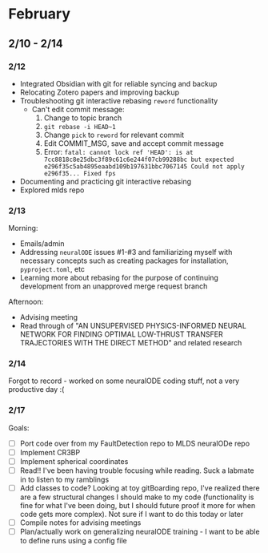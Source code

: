 # February
## 2/10 - 2/14
### 2/12
- Integrated Obsidian with git for reliable syncing and backup
- Relocating Zotero papers and improving backup
- Troubleshooting git interactive rebasing `reword` functionality
	- Can't edit commit message:
		1) Change to topic branch
		2) `git rebase -i HEAD~1`
		3) Change `pick` to `reword` for relevant commit
		4) Edit COMMIT_MSG, save and accept commit message 
		5) Error:
			```fatal: cannot lock ref 'HEAD': is at 7cc8818c8e25dbc3f89c61c6e244f07cb99288bc but expected e296f35c5ab4895eaabd109b197631bbc7067145 Could not apply e296f35... Fixed fps```
- Documenting and practicing git interactive rebasing
- Explored mlds repo

### 2/13
Morning:
- Emails/admin
- Addressing `neuralODE` issues \#1-\#3 and familiarizing myself with necessary concepts such as creating packages for installation, `pyproject.toml`, etc
- Learning more about rebasing for the purpose of continuing development from an unapproved merge request branch

Afternoon:
- Advising meeting
- Read through of "AN UNSUPERVISED PHYSICS-INFORMED NEURAL NETWORK FOR FINDING OPTIMAL LOW-THRUST TRANSFER TRAJECTORIES WITH THE DIRECT METHOD" and related research

### 2/14
Forgot to record - worked on some neuralODE coding stuff, not a very productive day :(

### 2/17
Goals:
- [ ] Port code over from my FaultDetection repo to MLDS neuralODe repo 
- [ ] Implement CR3BP
- [ ] Implement spherical coordinates
- [ ] Read!! I've been having trouble focusing while reading. Suck a labmate in to listen to my ramblings 
- [ ] Add classes to code? Looking at toy gitBoarding repo, I've realized there are a few structural changes I should make to my code (functionality is fine for what I've been doing, but I should future proof it more for when code gets more complex). Not sure if I want to do this today or later
- [ ] Compile notes for advising meetings
- [ ] Plan/actually work on generalizing neuralODE training - I want to be able to define runs using a config file